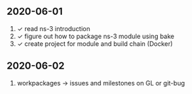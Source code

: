 2020-06-01
----------

1. ✓ read ns-3 introduction
2. ✓ figure out how to package ns-3 module using bake
3. ✓ create project for module and build chain (Docker)

2020-06-02
----------

1. workpackages -> issues and milestones on GL or git-bug
